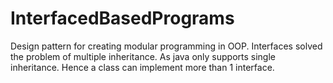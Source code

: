 # InterfacedBasedPrograms
Design pattern for creating modular programming in OOP. Interfaces solved the problem of multiple inheritance. As java only supports single inheritance. Hence a class can implement more than 1 interface.
